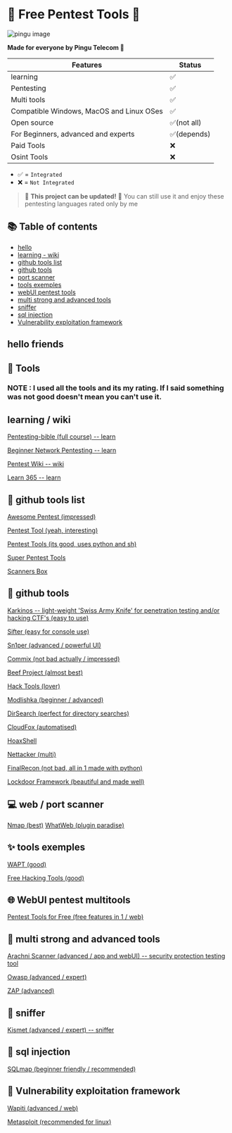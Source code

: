 # 🎈 Free Pentest Tools 🎈
![pingu image](https://cdn.discordapp.com/avatars/1009216298586210425/4d6853dc4bc1cbd02ca440ce3292a062.png)

**Made for everyone by Pingu Telecom 🐧**

| Features                                                                              | Status    |
|---------------------------------------------------------------------------------------|-----------|
| learning                                                                              | ✅         |
| Pentesting                                                                            | ✅         |
| Multi tools                                                                           | ✅         |
| Compatible Windows, MacOS and Linux OSes                                              | ✅         |
| Open source                                                                           | ✅(not all)|
| For Beginners, advanced and experts                                                   | ✅(depends)|
| Paid Tools                                                                            | ❌         |
| Osint Tools                                                                           | ❌         |

- ✅ = `Integrated`
- ❌ = `Not Integrated`

> 🚧 **This project can be updated!** 🚧 You can still use it and enjoy these pentesting languages rated only by me

## 📚 Table of contents
* [hello](#hello-friends)
* [learning - wiki](#learning-/-wiki)
* [github tools list](#🧨-github-tools-list)
* [github tools](#🎇-github-tools)
* [port scanner](#💻-port-scanner)
* [tools exemples](#✨-tools-exemples)
* [webUI pentest tools](#🌐-webUI-pentest-toolsup)
* [multi strong and advanced tools](#💪-multi-strong-and-advanced-tools)
* [sniffer](#🐺-sniffer)
* [sql injection](#💉-sql-injection)
* [Vulnerability exploitation framework](#🧪-Vulnerability-exploitation-framework)

## hello friends
## 🚀 Tools
### NOTE : I used all the tools and its my rating. If I said something was not good doesn't mean you can't use it.
## learning / wiki
[Pentesting-bible (full course) -- learn](https://github.com/blaCCkHatHacEEkr/PENTESTING-BIBLE)

[Beginner Network Pentesting -- learn](https://github.com/hmaverickadams/Beginner-Network-Pentesting)

[Pentest Wiki -- wiki](https://github.com/nixawk/pentest-wiki)

[Learn 365 -- learn](https://github.com/harsh-bothra/learn365)

## 🧨 github tools list
[Awesome Pentest (impressed)](https://github.com/enaqx/awesome-pentest)

[Pentest Tool (yeah, interesting)](https://github.com/Ridter/Pentest)

[Pentest Tools (its good, uses python and sh)](https://github.com/gwen001/pentest-tools)

[Super Pentest Tools](https://github.com/arch3rPro/PentestTools)

[Scanners Box](https://github.com/We5ter/Scanners-Box)

## 🎇 github tools
[Karkinos -- light-weight 'Swiss Army Knife' for penetration testing and/or hacking CTF's (easy to use)](https://github.com/helich0pper/Karkinos)

[Sifter (easy for console use)](https://github.com/whiterabb17/sifter)

[Sn1per (advanced / powerful UI)](https://github.com/1N3/Sn1per)

[Commix (not bad actually / impressed)](https://github.com/commixproject/commix)

[Beef Project (almost best)](https://beefproject.com/)

[Hack Tools (lover)](https://github.com/LasCC/Hack-Tools)

[Modlishka (beginner / advanced)](https://github.com/drk1wi/Modlishka)

[DirSearch (perfect for directory searches)](https://github.com/maurosoria/dirsearch)

[CloudFox (automatised)](https://github.com/BishopFox/cloudfox)

[HoaxShell](https://github.com/t3l3machus/hoaxshell)

[Nettacker (multi)](https://github.com/OWASP/Nettacker)

[FinalRecon (not bad, all in 1 made with python)](https://github.com/thewhiteh4t/FinalRecon)

[Lockdoor Framework (beautiful and made well)](https://github.com/SofianeHamlaoui/Lockdoor-Framework)

## 💻 web / port scanner
[Nmap (best)](https://nmap.org/)
[WhatWeb (plugin paradise)](https://github.com/urbanadventurer/WhatWeb)

## ✨ tools exemples
[WAPT (good)](https://cybersecuritynews.com/web-application-pentesting-tools/)

[Free Hacking Tools (good)](https://www.synopsys.com/blogs/software-security/top-10-free-hacking-tools-for-penetration-testers/)

## 🌐 WebUI pentest multitools
[Pentest Tools for Free (free features in 1 / web)](https://pentest-tools.com/for/free)

## 💪 multi strong and advanced tools
[Arachni Scanner (advanced / app and webUI) -- security protection testing tool](https://www.arachni-scanner.com/)

[Owasp (advanced / expert)](https://gbhackers.com/scanning-owasp-top-10/)

[ZAP (advanced)](https://www.zaproxy.org/download/)

## 🐺 sniffer
[Kismet (advanced / expert) -- sniffer](https://www.kismetwireless.net/)

## 💉 sql injection
[SQLmap (beginner friendly / recommended)](https://sqlmap.org/)

## 🧪 Vulnerability exploitation framework
[Wapiti (advanced / web)](https://wapiti.sourceforge.io/)

[Metasploit (recommended for linux)](https://www.metasploit.com/)
